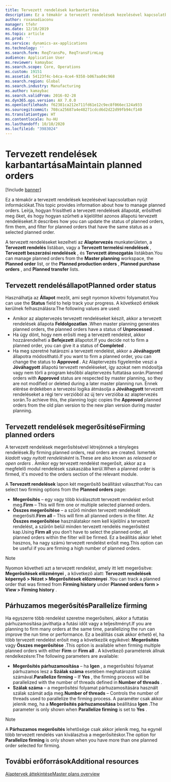 ```yaml
---
title: Tervezett rendelések karbantartása
description: Ez a témakör a tervezett rendelések kezelésével kapcsolatban nyújt információkat. Leírja, hogyan frissítheti a tervezett rendelések állapotát, erősítheti meg őket, és hogy hogyan szűrheti a kijelölttel azonos állapotú tervezett rendeléseket.
author: roxanadiaconu
manager: tfehr
ms.date: 12/10/2019
ms.topic: article
ms.prod: ''
ms.service: dynamics-ax-applications
ms.technology: ''
ms.search.form: ReqTransPo, ReqTransFirmLog
audience: Application User
ms.reviewer: kamaybac
ms.search.scope: Core, Operations
ms.custom: 19151
ms.assetid: 54123f4c-b4ca-4ce4-9358-b067aa04c968
ms.search.region: Global
ms.search.industry: Manufacturing
ms.author: kamaybac
ms.search.validFrom: 2016-02-28
ms.dyn365.ops.version: AX 7.0.0
ms.openlocfilehash: f62381ca212e711fd61e12c9ec8f066ec124a933
ms.sourcegitcommit: 708ca25687a4e48271cdcd6d2d22d99fb94cf140
ms.translationtype: HT
ms.contentlocale: hu-HU
ms.lasthandoff: 10/10/2020
ms.locfileid: "3983024"
---
```

# <a name="maintain-planned-orders"></a><span data-ttu-id="164c0-104">Tervezett rendelések karbantartása</span><span class="sxs-lookup"><span data-stu-id="164c0-104">Maintain planned orders</span></span>

[!include [banner](../includes/banner.md)]

<span data-ttu-id="164c0-105">Ez a témakör a tervezett rendelések kezelésével kapcsolatban nyújt információkat.</span><span class="sxs-lookup"><span data-stu-id="164c0-105">This topic provides information about how to manage planned orders.</span></span> <span data-ttu-id="164c0-106">Leírja, hogyan frissítheti a tervezett rendelések állapotát, erősítheti meg őket, és hogy hogyan szűrheti a kijelölttel azonos állapotú tervezett rendeléseket.</span><span class="sxs-lookup"><span data-stu-id="164c0-106">It describes how you can update the status of planned orders, firm them, and filter for planned orders that have the same status as a selected planned order.</span></span>

<span data-ttu-id="164c0-107">A tervezett rendeléseket kezelheti az **Alaptervezés** munkaterületen, a **Tervezett rendelés** listában, vagy a **Tervezett termelési rendelések** , **Tervezett beszerzési rendelések** , és **Tervezett átmozgatás** listákban.</span><span class="sxs-lookup"><span data-stu-id="164c0-107">You can manage planned orders from the **Master planning** workspace, the **Planned order** list, or the **Planned production orders** , **Planned purchase orders** , and **Planned transfer** lists.</span></span> 

## <a name="planned-order-status"></a><span data-ttu-id="164c0-108">Tervezett rendelésállapot</span><span class="sxs-lookup"><span data-stu-id="164c0-108">Planned order status</span></span>
<span data-ttu-id="164c0-109">Használhatja az **Állapot** mezőt, ami segít nyomon követni folyamatot.</span><span class="sxs-lookup"><span data-stu-id="164c0-109">You can use the **Status** field to help track your progress.</span></span> <span data-ttu-id="164c0-110">A következő értékek kerülnek felhasználásra:</span><span class="sxs-lookup"><span data-stu-id="164c0-110">The following values are used:</span></span>

-   <span data-ttu-id="164c0-111">Amikor az alaptervezés tervezett rendeléseket készít, akkor a tervezett rendelések állapota **Feldolgozatlan** .</span><span class="sxs-lookup"><span data-stu-id="164c0-111">When master planning generates planned orders, the planned orders have a status of **Unprocessed** .</span></span>
-   <span data-ttu-id="164c0-112">Ha úgy dönt, hogy nem erősíti meg a tervezett rendelést, akkor hozzárendelheti a **Befejezett** állapotot.</span><span class="sxs-lookup"><span data-stu-id="164c0-112">If you decide not to firm a planned order, you can give it a status of **Completed** .</span></span>
-   <span data-ttu-id="164c0-113">Ha meg szeretné határozni a tervezett rendelést, akkor a **Jóváhagyott** állapotra módosítható.</span><span class="sxs-lookup"><span data-stu-id="164c0-113">If you want to firm a planned order, you can change the status to **Approved** .</span></span> <span data-ttu-id="164c0-114">Az Alaptervezés figyelembe veszi a **Jóváhagyott** állapotú tervezett rendeléseket, így azokat nem módosítja vagy nem törli a program későbbi alaptervezés futtatása során.</span><span class="sxs-lookup"><span data-stu-id="164c0-114">Planned orders with **Approved** status are respected by master planning, so they are not modified or deleted during a later master planning run.</span></span> <span data-ttu-id="164c0-115">Ennek elérése érdekében a tervezési logika átmásolja a **Jóváhagyott** tervezett rendeléseket a régi terv verzióból az új terv verzióba az alaptervezés során.</span><span class="sxs-lookup"><span data-stu-id="164c0-115">To achieve this, the planning logic copies the **Approved** planned orders from the old plan version to the new plan version during master planning.</span></span>

## <a name="firming-planned-orders"></a><span data-ttu-id="164c0-116">Tervezett rendelések megerősítése</span><span class="sxs-lookup"><span data-stu-id="164c0-116">Firming planned orders</span></span> 
<span data-ttu-id="164c0-117">A tervezett rendelések megerősítésével létrejönnek a tényleges rendelések.</span><span class="sxs-lookup"><span data-stu-id="164c0-117">By firming planned orders, real orders are created.</span></span> <span data-ttu-id="164c0-118">Ismertek *kiadott* vagy *nyitott rendelésként* is.</span><span class="sxs-lookup"><span data-stu-id="164c0-118">These are also known as *released* or *open orders* .</span></span> <span data-ttu-id="164c0-119">Amikor egy tervezett rendelést megerősít, akkor az a megfelelő modul rendelések szakaszába kerül.</span><span class="sxs-lookup"><span data-stu-id="164c0-119">When a planned order is firmed, it's moved to the orders section of the relevant module.</span></span>

<span data-ttu-id="164c0-120">A **Tervezett rendelések** lapon két megerősítő beállítást választhat:</span><span class="sxs-lookup"><span data-stu-id="164c0-120">You can select two firming options from the **Planned orders** page:</span></span>

-   <span data-ttu-id="164c0-121">**Megerősítés** – egy vagy több kiválasztott tervezett rendelést erősít meg.</span><span class="sxs-lookup"><span data-stu-id="164c0-121">**Firm** – This will firm one or multiple selected planned orders.</span></span>
-   <span data-ttu-id="164c0-122">**Összes megerősítése** – a szűrő minden tervezett rendelését megerősíti.</span><span class="sxs-lookup"><span data-stu-id="164c0-122">**Firm all** – This will firm all planned orders in the filter.</span></span> <span data-ttu-id="164c0-123">Az **Összes megerősítése** használatakor nem kell kijelölni a tervezett rendelést, a szűrőn belül minden tervezett rendelés megerősítést kap.</span><span class="sxs-lookup"><span data-stu-id="164c0-123">Using **Firm all** you don’t have to select the planned order, all planned orders within the filter will be firmed.</span></span> <span data-ttu-id="164c0-124">Ez a beállítás akkor lehet hasznos, ha nagy számú tervezett rendelést erősít meg.</span><span class="sxs-lookup"><span data-stu-id="164c0-124">This option can be useful if you are firming a high number of planned orders.</span></span>

> [!NOTE]
> <span data-ttu-id="164c0-125">Nyomon követheti azt a tervezett rendelést, amely itt lett megerősítve: **Megerősítések előzményei** , a következő alatt: **Tervezett rendelések képernyő > Nézet > Megerősítések előzményei** .</span><span class="sxs-lookup"><span data-stu-id="164c0-125">You can track a planned order that was firmed from **Firming history** under **Planned orders form > View > Firming history** .</span></span>

## <a name="parallelize-firming"></a><span data-ttu-id="164c0-126">Párhuzamos megerősítés</span><span class="sxs-lookup"><span data-stu-id="164c0-126">Parallelize firming</span></span>
<span data-ttu-id="164c0-127">Ha egyszerre több rendelést szeretne megerősíteni, akkor a futtatás párhuzamosítása javíthatja a futási időt vagy a teljesítményt.</span><span class="sxs-lookup"><span data-stu-id="164c0-127">If you are planning to firm many orders at the same time, parallelizing the run can improve the run time or performance.</span></span> <span data-ttu-id="164c0-128">Ez a beállítás csak akkor érhető el, ha több tervezett rendelést erősít meg a következők egyikével: **Megerősítés** vagy **Összes megerősítése** .</span><span class="sxs-lookup"><span data-stu-id="164c0-128">This option is available when firming multiple planned orders with either **Firm** or **Firm all** .</span></span> <span data-ttu-id="164c0-129">A következő paraméterek állnak rendelkezésre:</span><span class="sxs-lookup"><span data-stu-id="164c0-129">The following parameters are available:</span></span>

-   <span data-ttu-id="164c0-130">**Megerősítés párhuzamosítása** – ha **Igen** , a megerősítési folyamat párhuzamos lesz a **Szálak száma** esetében meghatározott szálak számával.</span><span class="sxs-lookup"><span data-stu-id="164c0-130">**Parallelize firming** – If **Yes** , the firming process will be parallelized with the number of threads defined in **Number of threads** .</span></span>
-   <span data-ttu-id="164c0-131">**Szálak száma** – a megerősítési folyamat párhuzamosítására használt szálak számát adja meg.</span><span class="sxs-lookup"><span data-stu-id="164c0-131">**Number of threads** – Controls the number of threads used to parallelize the firming process.</span></span> <span data-ttu-id="164c0-132">A paraméter csak akkor jelenik meg, ha a **Megerősítés párhuzamosítása** beállítása **Igen** .</span><span class="sxs-lookup"><span data-stu-id="164c0-132">The parameter is only shown when **Parallelize firming** is set to **Yes** .</span></span>

> [!NOTE]
> <span data-ttu-id="164c0-133">A **Párhuzamos megerősítés** lehetősége csak akkor jelenik meg, ha egynél több tervezett rendelés van kiválasztva a megerősítéskor.</span><span class="sxs-lookup"><span data-stu-id="164c0-133">The option for **Parallelize firming** is only shown when you have more than one planned order selected for firming.</span></span>

<a name="additional-resources"></a><span data-ttu-id="164c0-134">További erőforrások</span><span class="sxs-lookup"><span data-stu-id="164c0-134">Additional resources</span></span>
--------

[<span data-ttu-id="164c0-135">Alaptervek áttekintése</span><span class="sxs-lookup"><span data-stu-id="164c0-135">Master plans overview</span></span>](master-plans.md)



